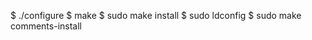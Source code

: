 <!-- layout:code post: 1985-09-26-postgis-installation_build-postgis -->


$ ./configure
$ make
$ sudo make install
$ sudo ldconfig
$ sudo make comments-install

